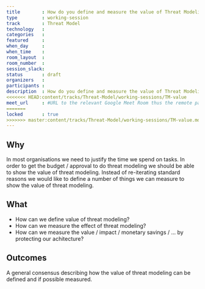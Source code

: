 ```yaml
---
title        : How do you define and measure the value of Threat Modeling?
type         : working-session
track        : Threat Model
technology   :
categories   :
featured     :
when_day     :
when_time    :
room_layout  :
room_number  :
session_slack:
status       : draft
organizers   :
participants :
description  : How do you define and measure the value of Threat Modeling?
<<<<<<< HEAD:content/tracks/Threat-Model/working-sessions/TM-value
meet_url     : #URL to the relevant Google Meet Room thus the remote participants can join a session
=======
locked       : true
>>>>>>> master:content/tracks/Threat-Model/working-sessions/TM-value.md
---
```


## Why

In most organisations we need to justify the time we spend on tasks. In order to get the budget / approval to do threat modeling we should be able to show the value of threat modeling.
Instead of re-iterating standard reasons we would like to define a number of things we can measure to show the value of threat modeling.


## What

- How can we define value of threat modeling?
- How can we measure the effect of threat modeling?
- How can we measure the value / impact / monetary savings / ... by protecting our achitecture?

## Outcomes

A general consensus describing how the value of threat modeling can be defined and if possible measured.
